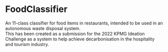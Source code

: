 # FoodClassifier
An 11-class classifier for food items in restaurants, intended to be used in an autonomous waste disposal system.  
This has been created as a submission for the 2022 KPMG Ideation Challenge as a system to help achieve decarbonisation in the hospitality and tourism industry. 
